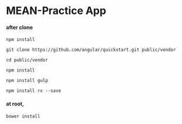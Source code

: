 # MEAN-Practice App

#### after clone
```
npm install
```

```
git clone https://github.com/angular/quickstart.git public/vendor

cd public/vendor

npm install

npm install gulp

npm install rx --save
```

#### at root,
```
bower install
```
